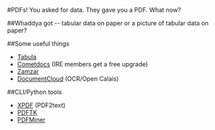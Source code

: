 #PDFs!
You asked for data. They gave you a PDF. What now?

##Whaddya got -- tabular data on paper or a picture of tabular data on paper?

##Some useful things
<ul>
<li><a href="http://tabula.technology/">Tabula</a></li>
<li><a href="http://www.cometdocs.com/">Cometdocs</a> (IRE members get a free upgrade)</li>
<li><a href="http://www.zamzar.com/">Zamzar</a></li>
<li><a href="http://www.documentcloud.org/">DocumentCloud</a> (OCR/Open Calais)</li>
</ul>

##CLI/Python tools
<ul>
<li><a href="http://www.foolabs.com/xpdf/download.html">XPDF</a> (PDF2text)</li>
<li><a href="https://www.pdflabs.com/tools/pdftk-the-pdf-toolkit/">PDFTK</a></li>
<li><a href="https://euske.github.io/pdfminer/">PDFMiner</a></li>
</ul>